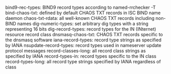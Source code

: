 bind9-rec-types: BIND9 record types according to named-rrchecker -T
bind-chaos-txt: defined by default CHAOS TXT records in ISC BIND name daemon
chaos-txt-rdata: all well-known CHAOS TXT records including non-BIND names
dig-numeric-types: set arbitrary dig types with a string representing 16 bits
dig-record-types: record types for the IN (INternet) resource record class
dnsmasq-chaos-txt: CHAOS TXT records specific to the dnsmasq software
iana-record-types: record type strings as specified by IANA 
nsupdate-record-types: record types used in nameserver update protocol messages
record-classes-long: all record class strings as specified by IANA 
record-types-in: record types specific to the IN class 
record-types-long: all record type strings specified by IANA regardless of class
